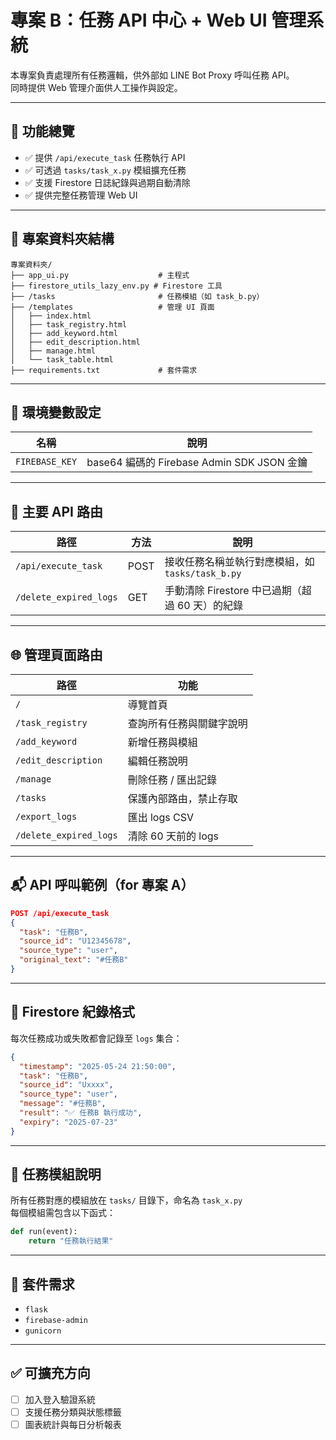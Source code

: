# 專案 B：任務 API 中心 + Web UI 管理系統

本專案負責處理所有任務邏輯，供外部如 LINE Bot Proxy 呼叫任務 API。  
同時提供 Web 管理介面供人工操作與設定。

---

## 🧠 功能總覽

- ✅ 提供 `/api/execute_task` 任務執行 API
- ✅ 可透過 `tasks/task_x.py` 模組擴充任務
- ✅ 支援 Firestore 日誌紀錄與過期自動清除
- ✅ 提供完整任務管理 Web UI

---

## 📁 專案資料夾結構

```
專案資料夾/
├── app_ui.py                    # 主程式
├── firestore_utils_lazy_env.py # Firestore 工具
├── /tasks                       # 任務模組（如 task_b.py）
├── /templates                   # 管理 UI 頁面
│   ├── index.html
│   ├── task_registry.html
│   ├── add_keyword.html
│   ├── edit_description.html
│   ├── manage.html
│   └── task_table.html
├── requirements.txt             # 套件需求
```

---

## 🔐 環境變數設定

| 名稱 | 說明 |
|------|------|
| `FIREBASE_KEY` | base64 編碼的 Firebase Admin SDK JSON 金鑰 |

---

## 🔧 主要 API 路由

| 路徑 | 方法 | 說明 |
|------|------|------|
| `/api/execute_task` | POST | 接收任務名稱並執行對應模組，如 `tasks/task_b.py` |
| `/delete_expired_logs` | GET | 手動清除 Firestore 中已過期（超過 60 天）的紀錄 |

---

## 🌐 管理頁面路由

| 路徑 | 功能 |
|------|------|
| `/` | 導覽首頁 |
| `/task_registry` | 查詢所有任務與關鍵字說明 |
| `/add_keyword` | 新增任務與模組 |
| `/edit_description` | 編輯任務說明 |
| `/manage` | 刪除任務 / 匯出記錄 |
| `/tasks` | 保護內部路由，禁止存取 |
| `/export_logs` | 匯出 logs CSV |
| `/delete_expired_logs` | 清除 60 天前的 logs |

---

## 📬 API 呼叫範例（for 專案 A）

```json
POST /api/execute_task
{
  "task": "任務B",
  "source_id": "U12345678",
  "source_type": "user",
  "original_text": "#任務B"
}
```

---

## 📝 Firestore 紀錄格式

每次任務成功或失敗都會記錄至 `logs` 集合：

```json
{
  "timestamp": "2025-05-24 21:50:00",
  "task": "任務B",
  "source_id": "Uxxxx",
  "source_type": "user",
  "message": "#任務B",
  "result": "✅ 任務B 執行成功",
  "expiry": "2025-07-23"
}
```

---

## 🧱 任務模組說明

所有任務對應的模組放在 `tasks/` 目錄下，命名為 `task_x.py`  
每個模組需包含以下函式：

```python
def run(event):
    return "任務執行結果"
```

---

## 🔧 套件需求

- `flask`
- `firebase-admin`
- `gunicorn`

---

## ✅ 可擴充方向

- [ ] 加入登入驗證系統
- [ ] 支援任務分類與狀態標籤
- [ ] 圖表統計與每日分析報表
